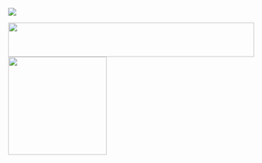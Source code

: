 ![](https://media.tenor.com/images/8c2a13975b046a9f57744eeefa2988a8/tenor.gif)

<img src="https://media.tenor.com/images/11c464d1a1023e1bc5ebb30e134a60f7/tenor.gif" width="500" height="70" />

<a align=left>
  <img src="https://media.tenor.com/images/c61b1cc1e405bd86f700aa83d632424c/tenor.gif" width="200" height="200" />
</a>

<!--
**tumGER/tumGER** is a ✨ _special_ ✨ repository because its `README.md` (this file) appears on your GitHub profile.

Here are some ideas to get you started:

- 🔭 I’m currently working on ...
- 🌱 I’m currently learning ...
- 👯 I’m looking to collaborate on ...
- 🤔 I’m looking for help with ...
- 💬 Ask me about ...
- 📫 How to reach me: ...
- 😄 Pronouns: ...
- ⚡ Fun fact: ...
-->
